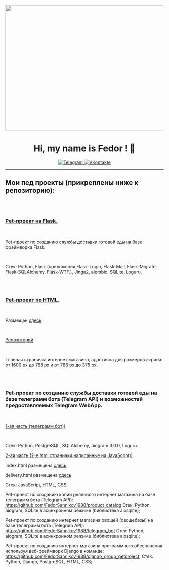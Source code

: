<div id="header" align="center">
  <img src="https://media.giphy.com/media/1GEATImIxEXVR79Dhk/giphy.gif" width="1500" height="400" />
</div>

<div align="center">
    <h1>Hi, my name is Fedor ! 👋</h1>
</div>

<div align="center">
  
  <a href="https://t.me/Fedor_Sannikov">
    <img src="https://img.shields.io/badge/Telegram-blue?style=for-the-badge&logo=telegram&logoColor=white" alt="Telegram"/>
  </a>
    
  <a href="https://vk.com/id816035028">
    <img src="https://img.shields.io/badge/VKontakte-2787F5?style=for-the-badge&logo=vk&logoColor=white" alt="VKontakte"/>
  </a>
  
</div>

***

## Мои пед проекты (прикреплены ниже к репозиторию):

<br><br>

<h3>
  <a href="https://github.com/FedorSannikov1988/food_delivery_service_Flask">
    Pet-проект на Flask.
  </a>
</h3>

<br>

<p>
  Pet-проект по созданию службы доставки готовой еды на базе фрэймворка Flask.
</p>

<br>

<p>
  Стек: Python, Flask (приложения Flask-Login, Flask-Mail, Flask-Migrate, Flask-SQLAlchemy, Flask-WTF.), Jinga2, alembic, SQLite, Loguru.
</p>

<br><br>

<h3>
  <a href="https://github.com/FedorSannikov1988/food_delivery_service_Flask">
    Pet-проект по HTML.
  </a>
</h3>

<br>

<p>
  Размещен
  <a href="https://fedorsannikov1988.github.io/clothing-store.html">
    сдесь
  </a>
</p>

<br>

<p>
  <a href="https://github.com/FedorSannikov1988/html_css_main_page_clothing-store">
    Репозиторий
  </a>
</p>

<br>
<p>
  Главная страничка интернет магазина, адаптивна для размеров экрана: от 1600 px до 768 px и от 768 px до 375 px.
</p>

<br><br>

<h3>
  Pet-проект по созданию службы доставки готовой еды на базе телеграмм бота (Telegram API) и возможностей предоставляемых Telegram WebApp.
</h3>

<br>

<p>
  <a href="https://github.com/FedorSannikov1988/delivery_service">
    1-ая часть (телеграмм бот))
  </a>
</p>

<br>

<p>
  Стек: Python, PostgreSQL, SQLAlchemy, aiogram 3.0.0, Loguru.
</p>

<p>
  <a href="https://github.com/FedorSannikov1988/FedorSannikov1988.github.io">
    2-ая часть (2-e html странички написанные на JavaScript))
  </a>
</p>

<p>
  index.html pазмещена
  <a href="https://fedorsannikov1988.github.io/index.html">
    сдесь
  </a>
  
  delivery.html pазмещена
  <a href="https://fedorsannikov1988.github.io/delivery.html">
    сдесь
  </a>
</p>

<p>
  Стек: JavaScript, HTML, CSS.
</p>




Pet-проект по созданию копии реального интернет магазина на базе телеграмм бота (Telegram API):
https://github.com/FedorSannikov1988/product_catalog
Стек: Python, aiogram, SQLite в асинхронном режиме (библиотека aiosqlite);

Pet-проект по созданию интернет магазина овощей (овощебазы) на базе телеграмм бота (Telegram API):
https://github.com/FedorSannikov1988/telegram_bot
Стек: Python, aiogram, SQLite в асинхронном режиме (библиотека aiosqlite);

Pet-проект по созданию интернет магазина программного обеспечения используя веб-фреймворк Django в команде:
https://github.com/FedorSannikov1988/django_group_petproject;
Стек: Python, Django, PostgreSQL, HTML, CSS;
